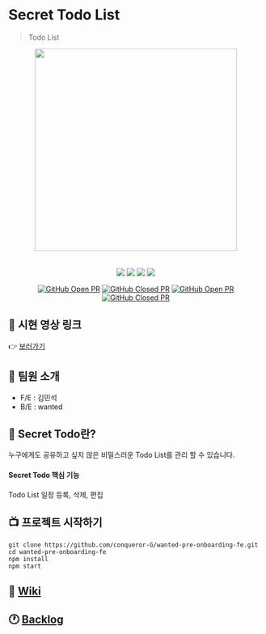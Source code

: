 # Secret Todo List

> Todo List

<div align="center">
  <img src="https://user-images.githubusercontent.com/90183279/185748177-c6a83d4d-fe42-4459-ab07-9a8946d872eb.png" width='400px'>
</div>
<br />
<br />

<div align="center">
  <img src="https://img.shields.io/badge/react-18.2.0-61DAFB?style=flat-square&logo=react"/> <img src="https://img.shields.io/badge/MobX-6.6.1-FF9955?style=flat-square&logo=MobX"/> <img src="https://img.shields.io/badge/ReactRouter-6.3.0-CA4245?style=flat-square&logo=ReactRouter"/> <img src="https://img.shields.io/badge/TailwindCSS-3.1.8-06B6D4?style=flat-square&logo=TailwindCSS"/>

[![GitHub Open PR](https://img.shields.io/github/issues-pr-raw/conqueror-G/wanted-pre-onboarding-fe?color=green)](https://github.com/conqueror-G/wanted-pre-onboarding-fe/pulls) [![GitHub Closed PR](https://img.shields.io/github/issues-pr-closed-raw/conqueror-G/wanted-pre-onboarding-fe?color=red)](https://github.com/conqueror-G/wanted-pre-onboarding-fe/pulls?q=is%3Apr+is%3Aclosed) [![GitHub Open PR](https://img.shields.io/github/issues-pr-raw/conqueror-G/wanted-pre-onboarding-fe?color=green)](https://github.com/conqueror-G/wanted-pre-onboarding-fe/issues) [![GitHub Closed PR](https://img.shields.io/github/issues-pr-closed-raw/conqueror-G/wanted-pre-onboarding-fe?color=red)](https://github.com/conqueror-G/wanted-pre-onboarding-fe/issues?q=is%3Aissue+is%3Aclosed)

</div>

## 🎥 시현 영상 링크

👉 [보러가기](https://www.youtube.com/watch?v=eLuiGcd2uWM)
<br />

## 👬 팀원 소개

- F/E : 김민석
- B/E : wanted

## 🔑 Secret Todo란?

누구에게도 공유하고 싶지 않은 비밀스러운 Todo List를 관리 할 수 있습니다.

#### Secret Todo 핵심 기능

Todo List 일정 등록, 삭제, 편집

## 📺 프로젝트 시작하기

```
git clone https://github.com/conqueror-G/wanted-pre-onboarding-fe.git
cd wanted-pre-onboarding-fe
npm install
npm start
```

## 📖 [Wiki](https://github.com/conqueror-G/wanted-pre-onboarding-fe/wiki)

## 🕐 [Backlog](https://docs.google.com/spreadsheets/d/1SySFdIR0-_ZGr7Nh0Ymh0H7M2qSFL1tbyXLvD451s4I/edit#gid=0)
